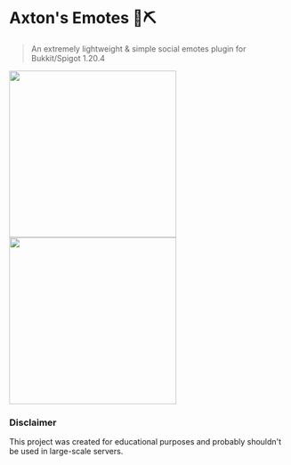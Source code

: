 # Axton's Emotes 💭⛏
> An extremely lightweight & simple social emotes plugin for Bukkit/Spigot 1.20.4
<img width="300" src="https://github.com/axtonprice/axtons-emotes/assets/37771600/cb218cd7-80af-4241-ba33-e18800b4df1d">
<img width="300" src="https://github.com/axtonprice/axtons-emotes/assets/37771600/5884fbf1-54bd-4093-808a-e7fb910650c3">

### Disclaimer
This project was created for educational purposes and probably shouldn't be used in large-scale servers.
